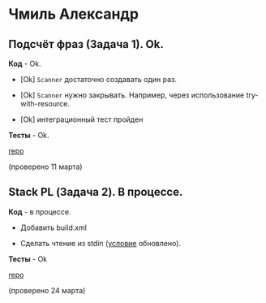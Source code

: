 # Чмиль Александр

## Подсчёт фраз (Задача 1). Ok.

**Код** - Ok.

- [Ok] `Scanner` достаточно создавать один раз.

- [Ok] `Scanner` нужно закрывать. Например, через использование try-with-resource.

- [Ok] интеграционный тест пройден

**Тесты** - Ok.

[repo](https://bitbucket.org/chmil_oop/lab1)

(проверено 11 марта)

## Stack PL (Задача 2). В процессе.

**Код** - в процессе.

- Добавить build.xml

- Сделать чтение из stdin ([условие](/2018.java/task2/) обновлено).

**Тесты** - Ok

[repo](https://bitbucket.org/chmil_oop/lab2)

(проверено 24 марта)
